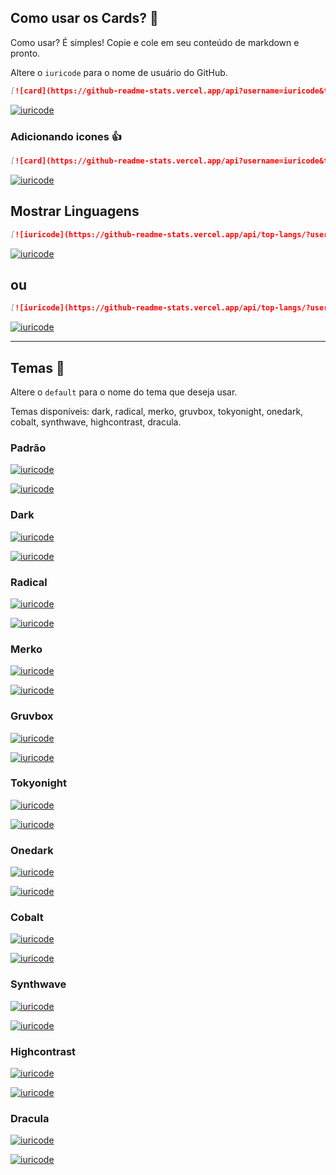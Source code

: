 ## Como usar os Cards? :monocle_face:

Como usar? É simples! Copie e cole em seu conteúdo de markdown e pronto.

Altere o `iuricode` para o nome de usuário do GitHub.

```md
[![card](https://github-readme-stats.vercel.app/api?username=iuricode&theme=default)](https://github.com/iuricode/)
```

[![iuricode](https://github-readme-stats.vercel.app/api?username=iuricode&theme=default)](https://github.com/iuricode/)

### Adicionando icones :thumbsup:

```md
[![card](https://github-readme-stats.vercel.app/api?username=iuricode&theme=default&show_icons=true)](https://github.com/iuricode/)
```

[![iuricode](https://github-readme-stats.vercel.app/api?username=iuricode&theme=default&show_icons=true)](https://github.com/iuricode/)

## Mostrar Linguagens

```md
[![iuricode](https://github-readme-stats.vercel.app/api/top-langs/?username=iuricode&hide=html&layout=compact&theme=default)](https://github.com/iuricode/)
```

[![iuricode](https://github-readme-stats.vercel.app/api/top-langs/?username=iuricode&hide=html&layout=compact&theme=default)](https://github.com/iuricode/)

## ou

```md
[![iuricode](https://github-readme-stats.vercel.app/api/top-langs/?username=iuricode&hide=html&layout=compact=true&theme=default)](https://github.com/iuricode/)
```

[![iuricode](https://github-readme-stats.vercel.app/api/top-langs/?username=iuricode&hide=html&layout=compact=true&theme=default)](https://github.com/iuricode/)

---

## Temas :art:

Altere o `default` para o nome do tema que deseja usar.

Temas disponíveis: dark, radical, merko, gruvbox, tokyonight, onedark, cobalt, synthwave, highcontrast, dracula.

### Padrão

[![iuricode](https://github-readme-stats.vercel.app/api?username=iuricode&theme=default)](https://github.com/iuricode/)

[![iuricode](https://github-readme-stats.vercel.app/api/top-langs/?username=iuricode&hide=html&layout=compact&theme=default)](https://github.com/iuricode/)

### Dark

[![iuricode](https://github-readme-stats.vercel.app/api?username=iuricode&theme=dark)](https://github.com/iuricode/)

[![iuricode](https://github-readme-stats.vercel.app/api/top-langs/?username=iuricode&hide=html&layout=compact&theme=dark)](https://github.com/iuricode/)

### Radical

[![iuricode](https://github-readme-stats.vercel.app/api?username=iuricode&theme=radical)](https://github.com/iuricode/)

[![iuricode](https://github-readme-stats.vercel.app/api/top-langs/?username=iuricode&hide=html&layout=compact&theme=radical)](https://github.com/iuricode/)

### Merko

[![iuricode](https://github-readme-stats.vercel.app/api?username=iuricode&theme=merko)](https://github.com/iuricode/)

[![iuricode](https://github-readme-stats.vercel.app/api/top-langs/?username=iuricode&hide=html&layout=compact&theme=merko)](https://github.com/iuricode/)

### Gruvbox

[![iuricode](https://github-readme-stats.vercel.app/api?username=iuricode&theme=gruvbox)](https://github.com/iuricode/)

[![iuricode](https://github-readme-stats.vercel.app/api/top-langs/?username=iuricode&hide=html&layout=compact&theme=gruvbox)](https://github.com/iuricode/)

### Tokyonight

[![iuricode](https://github-readme-stats.vercel.app/api?username=iuricode&theme=tokyonight)](https://github.com/iuricode/)

[![iuricode](https://github-readme-stats.vercel.app/api/top-langs/?username=iuricode&hide=html&layout=compact&theme=tokyonight)](https://github.com/iuricode/)

### Onedark

[![iuricode](https://github-readme-stats.vercel.app/api?username=iuricode&theme=onedark)](https://github.com/iuricode/)

[![iuricode](https://github-readme-stats.vercel.app/api/top-langs/?username=iuricode&hide=html&layout=compact&theme=onedark)](https://github.com/iuricode/)

### Cobalt

[![iuricode](https://github-readme-stats.vercel.app/api?username=iuricode&theme=cobalt)](https://github.com/iuricode/)

[![iuricode](https://github-readme-stats.vercel.app/api/top-langs/?username=iuricode&hide=html&layout=compact&theme=cobalt)](https://github.com/iuricode/)

### Synthwave

[![iuricode](https://github-readme-stats.vercel.app/api?username=iuricode&theme=synthwave)](https://github.com/iuricode/)

[![iuricode](https://github-readme-stats.vercel.app/api/top-langs/?username=iuricode&hide=html&layout=compact&theme=synthwave)](https://github.com/iuricode/)

### Highcontrast

[![iuricode](https://github-readme-stats.vercel.app/api?username=iuricode&theme=highcontrast)](https://github.com/iuricode/)

[![iuricode](https://github-readme-stats.vercel.app/api/top-langs/?username=iuricode&hide=html&layout=compact&theme=highcontrast)](https://github.com/iuricode/)

### Dracula

[![iuricode](https://github-readme-stats.vercel.app/api?username=iuricode&theme=dracula)](https://github.com/iuricode/)

[![iuricode](https://github-readme-stats.vercel.app/api/top-langs/?username=iuricode&hide=html&layout=compact&theme=dracula)](https://github.com/iuricode/)
